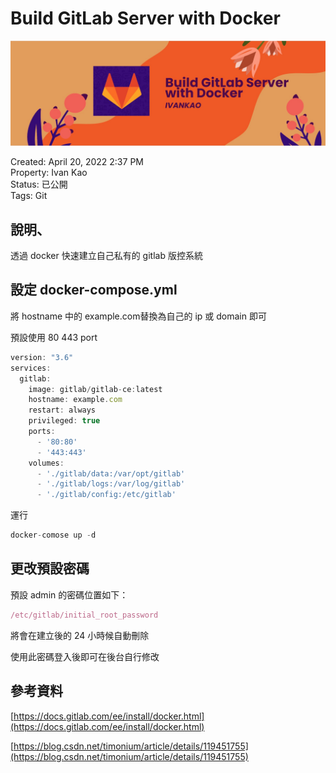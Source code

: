 # Build GitLab Server with Docker

![Build GitLab Server with Docker](./Build-GitLab-Server-with-Docker.jpg)

Created: April 20, 2022 2:37 PM  
Property: Ivan Kao  
Status: 已公開  
Tags: Git  

## 說明、

透過 docker 快速建立自己私有的 gitlab 版控系統

## 設定 docker-compose.yml

將 hostname 中的 example.com替換為自己的 ip 或 domain 即可

預設使用 80 443 port 

```jsx
version: "3.6"
services:
  gitlab:
    image: gitlab/gitlab-ce:latest
    hostname: example.com
    restart: always
    privileged: true
    ports:
      - '80:80'
      - '443:443'
    volumes:
      - './gitlab/data:/var/opt/gitlab'
      - './gitlab/logs:/var/log/gitlab'
      - './gitlab/config:/etc/gitlab'
```

運行

```jsx
docker-comose up -d
```

## 更改預設密碼

預設 admin 的密碼位置如下：

```jsx
/etc/gitlab/initial_root_password
```

將會在建立後的 24 小時候自動刪除

使用此密碼登入後即可在後台自行修改

## 參考資料

[https://docs.gitlab.com/ee/install/docker.html](https://docs.gitlab.com/ee/install/docker.html)

[https://blog.csdn.net/timonium/article/details/119451755](https://blog.csdn.net/timonium/article/details/119451755)